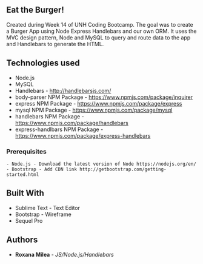 ## Eat the Burger!

Created during Week 14 of UNH Coding Bootcamp. The goal was to create a Burger App using Node Express Handlebars and our own ORM. It uses the MVC design pattern, Node and MySQL to query and route data to the app and Handlebars to generate the HTML.


## Technologies used
- Node.js
- MySQL
- Handlebars - http://handlebarsjs.com/
- body-parser NPM Package - https://www.npmjs.com/package/inquirer
- express NPM Package - https://www.npmjs.com/package/express
- mysql NPM Package - https://www.npmjs.com/package/mysql
- handlebars NPM Package - https://www.npmjs.com/package/handlebars
- express-handlbars NPM Package - https://www.npmjs.com/package/express-handlebars

### Prerequisites

```
- Node.js - Download the latest version of Node https://nodejs.org/en/
- Bootstrap - Add CDN link http://getbootstrap.com/getting-started.html
```

## Built With

* Sublime Text - Text Editor
* Bootstrap - Wireframe
* Sequel Pro

## Authors

* **Roxana Milea** - *JS/Node.js/Handlebars* 